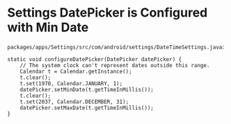 
# Settings DatePicker is Configured with Min Date

`packages/apps/Settings/src/com/android/settings/DateTimeSettings.java`:

    static void configureDatePicker(DatePicker datePicker) {
        // The system clock can't represent dates outside this range.
        Calendar t = Calendar.getInstance();
        t.clear();
        t.set(1970, Calendar.JANUARY, 1);
        datePicker.setMinDate(t.getTimeInMillis());
        t.clear();
        t.set(2037, Calendar.DECEMBER, 31);
        datePicker.setMaxDate(t.getTimeInMillis());
    }
